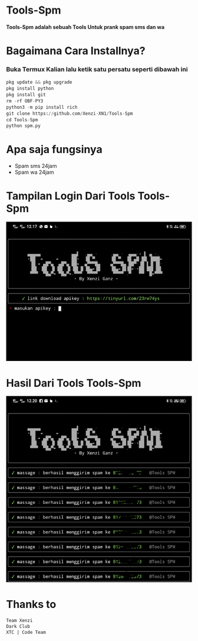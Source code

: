 # Tools-Spm
#### Tools-Spm adalah sebuah Tools Untuk prank spam sms dan wa

# Bagaimana Cara Installnya?
### Buka Termux Kalian lalu ketik satu persatu seperti dibawah ini
```python
pkg update && pkg upgrade
pkg install python
pkg install git
rm -rf OBF-PY3
python3 -m pip install rich
git clone https://github.com/Xenzi-XN1/Tools-Spm
cd Tools-Spm
python spm.py
```

# Apa saja fungsinya
+ Spam sms 24jam
+ Spam wa 24jam

# Tampilan Login Dari Tools Tools-Spm
![img](https://github.com/Xenzi-XN1/Tools-Spm/blob/main/IMG/IMG_20221023_142003.jpg)
# Hasil Dari Tools Tools-Spm
![img](https://github.com/Xenzi-XN1/Tools-Spm/blob/main/IMG/IMG_20221023_142058.jpg)

# Thanks to
```
Team Xenzi
Dark Club
XTC | Code Team
```

